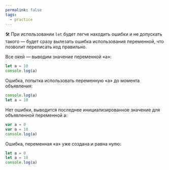 ```yaml
---
permalink: false
tags:
  - practice
---
```



🛠 При использовании `let` будет легче находить ошибки и не допускать такого — будет сразу вылезать ошибка использования переменной, что позволит переписать код правильно.

Все окей — выводим значение переменной «a»:

```js
let a = 10
console.log(a)
```

Ошибка, попытка использовать переменную «a» до момента объявления:

```js
console.log(a)
let a = 10
```

Нет ошибки, выводится последнее инициализированное значение для объявленной переменной a:

```js
var a = 0
var a = 10
console.log(a)
```

Ошибка, переменная «a» уже создана и равна нулю:

```js
let a = 0
let a = 10
console.log(a)
```
